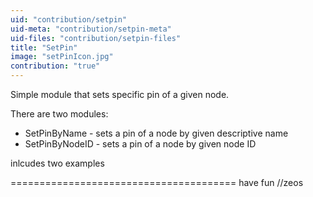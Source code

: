 ```yaml
---
uid: "contribution/setpin"
uid-meta: "contribution/setpin-meta"
uid-files: "contribution/setpin-files"
title: "SetPin"
image: "setPinIcon.jpg"
contribution: "true"
---
```


Simple module that sets specific pin of a given node.

There are two modules:
* SetPinByName - sets a pin of a node by given descriptive name
* SetPinByNodeID - sets a pin of a node by given node ID

inlcudes two examples

=======================================
have fun
//zeos